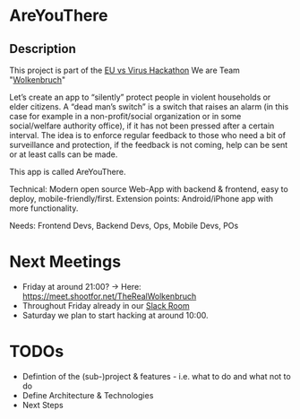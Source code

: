 # AreYouThere

## Description

This project is part of the [EU vs Virus Hackathon](https://euvsvirus.org/)
We are Team "[Wolkenbruch](https://github.com/TheRealWolkenbruch/)"

Let’s create an app to “silently” protect people in violent households or elder citizens. A “dead man’s switch” is a switch that raises an alarm (in this case for example in a non-profit/social organization or in some social/welfare authority office), if it has not been pressed after a certain interval. The idea is to enforce regular feedback to those who need a bit of surveillance and protection, if the feedback is not coming, help can be sent or at least calls can be made.

This app is called AreYouThere.

Technical: Modern open source Web-App with backend & frontend, easy to deploy, mobile-friendly/first.
Extension points: Android/iPhone app with more functionality.

Needs: Frontend Devs, Backend Devs, Ops, Mobile Devs, POs


# Next Meetings

* Friday at around 21:00? -> Here: https://meet.shootfor.net/TheRealWolkenbruch
* Throughout Friday already in our [Slack Room](https://euvsvirus.slack.com/archives/C012AS1TR36)
* Saturday we plan to start hacking at around 10:00.


# TODOs

* Defintion of the (sub-)project & features - i.e. what to do and what not to do
* Define Architecture & Technologies
* Next Steps

